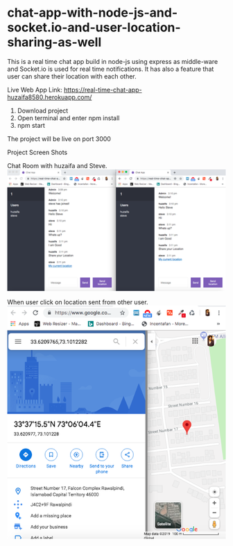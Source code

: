 # chat-app-with-node-js-and-socket.io-and-user-location-sharing-as-well
This is a real time chat app build in node-js using express as middle-ware and Socket.io is used for real time notifications. It has also a feature that user can share their location with each other.

Live Web App Link: https://real-time-chat-app-huzaifa8580.herokuapp.com/

1) Download project
2) Open terminal and enter npm install
3) npm start 

The project will be live on port 3000 

Project Screen Shots 

Chat Room with huzaifa and Steve.
![](chat-app.png)


When user click on location sent from other user.
![](location-sharing.png)

